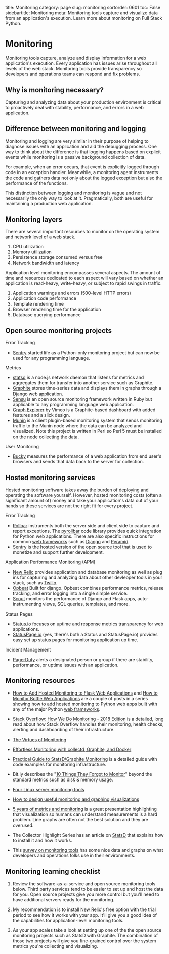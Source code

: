 title: Monitoring
category: page
slug: monitoring
sortorder: 0601
toc: False
sidebartitle: Monitoring
meta: Monitoring tools capture and visualize data from an application's execution. Learn more about monitoring on Full Stack Python.


# Monitoring
Monitoring tools capture, analyze and display information for a web 
application's execution. Every application has issues arise throughout
all levels of the web stack. Monitoring tools provide transparency so
developers and operations teams can respond and fix problems.


## Why is monitoring necessary?
Capturing and analyzing data about your production environment is critical
to proactively deal with stability, performance, and errors in a web 
application.


## Difference between monitoring and logging
Monitoring and logging are very similar in their purpose of helping to 
diagnose issues with an application and aid the debugging process. One way
to think about the difference is that logging happens based on explicit events
while monitoring is a passive background collection of data. 

For example, when an error occurs, that event is explicitly logged through
code in an exception handler. Meanwhile, a monitoring agent instruments the
code and gathers data not only about the logged exception but also the 
performance of the functions.

This distinction between logging and monitoring is vague and not necessarily
the only way to look at it. Pragmatically, both are useful for maintaining a
production web application.


## Monitoring layers
There are several important resources to monitor on the operating system 
and network level of a web stack.

1. CPU utilization
2. Memory utilization
3. Persistence storage consumed versus free
4. Network bandwidth and latency

Application level monitoring encompasses several aspects. The amount of time
and resources dedicated to each aspect will vary based on whether an 
application is read-heavy, write-heavy, or subject to rapid swings in traffic.

1. Application warnings and errors (500-level HTTP errors)
2. Application code performance
3. Template rendering time
4. Browser rendering time for the application
5. Database querying performance


## Open source monitoring projects

Error Tracking

* [Sentry](https://github.com/getsentry/sentry) started life as a 
  Python-only monitoring project but can now be used for any programming
  language.

Metrics

* [statsd](https://github.com/etsy/statsd/) is a node.js network daemon that
  listens for metrics and aggregates them for transfer into another service
  such as Graphite.
* [Graphite](https://graphite.readthedocs.org/en/latest/overview.html) stores
  time-series data and displays them in graphs through a Django web application.
* [Sensu](http://sensuapp.org/) is an open source monitoring framework
  written in Ruby but applicable to any programming language web application. 
* [Graph Explorer](http://vimeo.github.io/graph-explorer/) by Vimeo is a
  Graphite-based dashboard with added features and a slick design.
* [Munin](http://munin-monitoring.org/) is a client plugin-based monitoring 
  system that sends monitoring traffic to the Munin node where the data can
  be analyzed and visualized. Note this project is written in Perl so Perl 5
  must be installed on the node collecting the data.

User Monitoring

* [Bucky](http://github.hubspot.com/bucky/) measures the performance of a
  web application from end user's browsers and sends that data back to the
  server for collection.


## Hosted monitoring services
Hosted monitoring software takes away the burden of deploying and operating
the software yourself. However, hosted monitoring costs (often a significant 
amount of) money and take your application's data out of your hands so
these services are not the right fit for every project.

Error Tracking

* [Rollbar](https://rollbar.com/) instruments both the server side and
  client side to capture and report exceptions. The 
  [pyrollbar](https://rollbar.com/docs/notifier/pyrollbar/) code library
  provides quick integration for Python web applications. There are also
  specific instructions for common [web frameworks](/web-frameworks.html)
  such as [Django](/django.html) and [Pyramid](/pyramid.html).
* [Sentry](https://sentry.io/welcome/) is the hosted version of the open
  source tool that is used to monetize and support further development.

Application Performance Monitoring (APM)

* [New Relic](http://newrelic.com/) provides application and database 
  monitoring as well as plug ins for capturing and analyzing data about 
  other devleoper tools in your stack, such as [Twilio](/twilio.html).
* [Opbeat](https://opbeat.com) Built for django. Opbeat combines performance 
  metrics, release tracking, and error logging into a single simple service.
* [Scout](https://scoutapp.com/python-monitoring) monitors the performance of Django and Flask apps, auto-instrumenting views, SQL queries, templates, and more.

Status Pages

* [Status.io](http://status.io/) focuses on uptime and response metrics 
  transparency for web applications.
* [StatusPage.io](https://www.statuspage.io/) (yes, there's both a Status and
  StatusPage.io) provides easy set up status pages for monitoring application
  up time.

Incident Management

* [PagerDuty](http://www.pagerduty.com/) alerts a designated person or group
  if there are stability, performance, or uptime issues with an application.


## Monitoring resources
* [How to Add Hosted Monitoring to Flask Web Applications](/blog/hosted-monitoring-flask-web-apps.html)
  and
  [How to Monitor Bottle Web Applications](/blog/monitor-python-web-applications.html)
  are a couple of posts in a series showing how to add hosted monitoring to
  Python web apps built with any of the major Python 
  [web frameworks](/web-frameworks.html).

* [Stack Overflow: How We Do Monitoring - 2018 Edition](https://nickcraver.com/blog/2018/11/29/stack-overflow-how-we-do-monitoring/)
  is a detailed, long read about how Stack Overflow handles their 
  monitoring, health checks, alerting and dashboarding of their
  infrastructure.

* [The Virtues of Monitoring](http://www.paperplanes.de/2011/1/5/the_virtues_of_monitoring.html)

* [Effortless Monitoring with collectd, Graphite, and Docker](http://blog.docker.io/2013/07/effortless-monitoring-with-collectd-graphite-and-docker/)

* [Practical Guide to StatsD/Graphite Monitoring](http://matt.aimonetti.net/posts/2013/06/26/practical-guide-to-graphite-monitoring/) 
  is a detailed guide with code examples for monitoring infrastructure.

* Bit.ly describes the 
  "[10 Things They Forgot to Monitor](http://word.bitly.com/post/74839060954/ten-things-to-monitor)"
  beyond the standard metrics such as disk & memory usage.

* [Four Linux server monitoring tools](http://aarvik.dk/four-linux-server-monitoring-and-management-tools/)

* [How to design useful monitoring and graphing visualizations](https://blog.serverdensity.com/how-to-design-useful-monitoring-graphs-and-visualizations/)

* [5 years of metrics and monitoring](https://speakerdeck.com/auxesis/5-years-of-metrics-and-monitoring)
  is a great presentation highlighting that visualization so humans can
  understand measurements is a hard problem. Line graphs are often not
  the best solution and they are overused.

* The Collector Highlight Series has an article on [StatsD](http://blog.librato.com/posts/statsd)
  that explains how to install it and how it works.

* This [survey on monitoring tools](http://kartar.net/2014/11/monitoring-survey---tools/)
  has some nice data and graphs on what developers and operations folks use
  in their environments.


## Monitoring learning checklist
1. Review the software-as-a-service and open source monitoring tools below. 
   Third party services tend to be easier to set up and host the data for 
   you. Open source projects give you more control but you'll need to have 
   additional servers ready for the monitoring.

1. My recommendation is to install [New Relic](http://newrelic.com/)'s free 
   option with the trial period to see how it works with your app. It'll give 
   you a good idea of the capabilities for application-level monitoring tools.

1. As your app scales take a look at setting up one of the the open source 
   monitoring projects such as StatsD with Graphite. The combination of those
   two projects will give you fine-grained control over the system metrics 
   you're collecting and visualizing.


